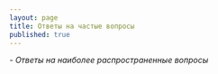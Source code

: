 ```yaml
---
layout: page
title: Ответы на частые вопросы
published: true
---
```

_- Ответы на наиболее распространенные вопросы_
